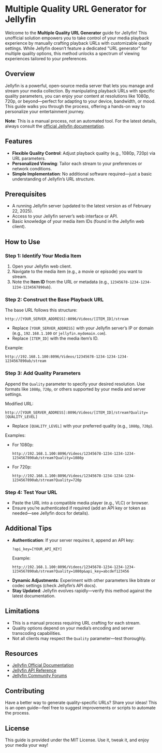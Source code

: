 # Multiple Quality URL Generator for Jellyfin

Welcome to the **Multiple Quality URL Generator** guide for Jellyfin! This unofficial solution empowers you to take control of your media playback experience by manually crafting playback URLs with customizable quality settings. While Jellyfin doesn’t feature a dedicated "URL generator" for multiple quality options, this method unlocks a spectrum of viewing experiences tailored to your preferences.

## Overview

Jellyfin is a powerful, open-source media server that lets you manage and stream your media collection. By manipulating playback URLs with specific quality parameters, you can enjoy your content at resolutions like 1080p, 720p, or beyond—perfect for adapting to your device, bandwidth, or mood. This guide walks you through the process, offering a hands-on way to personalize your entertainment journey.

**Note**: This is a manual process, not an automated tool. For the latest details, always consult the [official Jellyfin documentation](https://jellyfin.org/docs/).

## Features

- **Flexible Quality Control**: Adjust playback quality (e.g., 1080p, 720p) via URL parameters.
- **Personalized Viewing**: Tailor each stream to your preferences or network conditions.
- **Simple Implementation**: No additional software required—just a basic understanding of Jellyfin’s URL structure.

## Prerequisites

- A running Jellyfin server (updated to the latest version as of February 22, 2025).
- Access to your Jellyfin server’s web interface or API.
- Basic knowledge of your media item IDs (found in the Jellyfin web client).

## How to Use

### Step 1: Identify Your Media Item
1. Open your Jellyfin web client.
2. Navigate to the media item (e.g., a movie or episode) you want to stream.
3. Note the **Item ID** from the URL or metadata (e.g., `12345678-1234-1234-1234-1234567890ab`).

### Step 2: Construct the Base Playback URL
The base URL follows this structure:
```
http://[YOUR_SERVER_ADDRESS]:8096/Videos/[ITEM_ID]/stream
```
- Replace `[YOUR_SERVER_ADDRESS]` with your Jellyfin server’s IP or domain (e.g., `192.168.1.100` or `jellyfin.mydomain.com`).
- Replace `[ITEM_ID]` with the media item’s ID.

Example:
```
http://192.168.1.100:8096/Videos/12345678-1234-1234-1234-1234567890ab/stream
```

### Step 3: Add Quality Parameters
Append the `Quality` parameter to specify your desired resolution. Use formats like `1080p`, `720p`, or others supported by your media and server settings.

Modified URL:
```
http://[YOUR_SERVER_ADDRESS]:8096/Videos/[ITEM_ID]/stream?Quality=[QUALITY_LEVEL]
```
- Replace `[QUALITY_LEVEL]` with your preferred quality (e.g., `1080p`, `720p`).

Examples:
- For 1080p:
  ```
  http://192.168.1.100:8096/Videos/12345678-1234-1234-1234-1234567890ab/stream?Quality=1080p
  ```
- For 720p:
  ```
  http://192.168.1.100:8096/Videos/12345678-1234-1234-1234-1234567890ab/stream?Quality=720p
  ```

### Step 4: Test Your URL
- Paste the URL into a compatible media player (e.g., VLC) or browser.
- Ensure you’re authenticated if required (add an API key or token as needed—see Jellyfin docs for details).

## Additional Tips

- **Authentication**: If your server requires it, append an API key:
  ```
  ?api_key=[YOUR_API_KEY]
  ```
  Example:
  ```
  http://192.168.1.100:8096/Videos/12345678-1234-1234-1234-1234567890ab/stream?Quality=1080p&api_key=abcdef123456
  ```
- **Dynamic Adjustments**: Experiment with other parameters like bitrate or codec settings (check Jellyfin’s API docs).
- **Stay Updated**: Jellyfin evolves rapidly—verify this method against the latest documentation.

## Limitations

- This is a manual process requiring URL crafting for each stream.
- Quality options depend on your media’s encoding and server transcoding capabilities.
- Not all clients may respect the `Quality` parameter—test thoroughly.

## Resources

- [Jellyfin Official Documentation](https://jellyfin.org/docs/)
- [Jellyfin API Reference](https://api.jellyfin.org/)
- [Jellyfin Community Forums](https://forum.jellyfin.org/)

## Contributing

Have a better way to generate quality-specific URLs? Share your ideas! This is an open guide—feel free to suggest improvements or scripts to automate the process.

## License

This guide is provided under the MIT License. Use it, tweak it, and enjoy your media your way!
